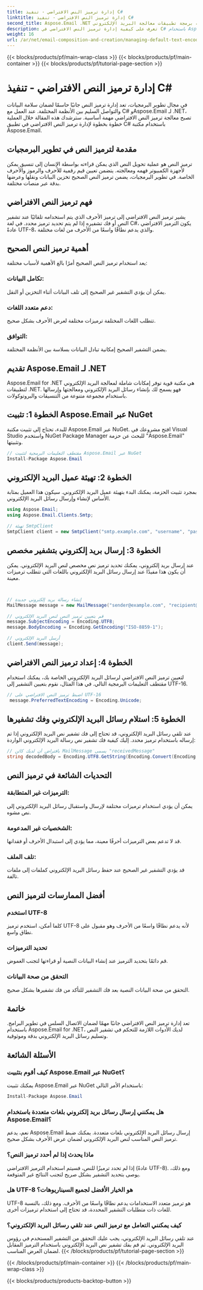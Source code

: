 ```yaml
---
title: إدارة ترميز النص الافتراضي - تنفيذ C#
linktitle: إدارة ترميز النص الافتراضي - تنفيذ C#
second_title: Aspose.Email .NET واجهة برمجة تطبيقات معالجة البريد الإلكتروني
description: تعرف على كيفية إدارة ترميز النص الافتراضي في C# باستخدام Aspose.Email لـ .NET. اتبع التعليمات خطوة بخطوة باستخدام الكود المصدري وتأكد من دقة توصيل البيانات.
weight: 16
url: /ar/net/email-composition-and-creation/managing-default-text-encoding-csharp-implementation/
---
```


{{< blocks/products/pf/main-wrap-class >}}
{{< blocks/products/pf/main-container >}}
{{< blocks/products/pf/tutorial-page-section >}}

# إدارة ترميز النص الافتراضي - تنفيذ C#


في مجال تطوير البرمجيات، تعد إدارة ترميز النص جانبًا حاسمًا لضمان سلامة البيانات والتواصل السليم بين الأنظمة المختلفة. عند العمل مع C# وAspose.Email لـ .NET، تصبح معالجة ترميز النص الافتراضي مهمة أساسية. سترشدك هذه المقالة خلال العملية خطوة بخطوة لإدارة ترميز النص الافتراضي في تطبيق C# باستخدام مكتبة Aspose.Email.


## مقدمة لترميز النص في تطوير البرمجيات

ترميز النص هو عملية تحويل النص الذي يمكن قراءته بواسطة الإنسان إلى تنسيق يمكن لأجهزة الكمبيوتر فهمه ومعالجته. يتضمن تعيين قيم رقمية للأحرف والرموز والأحرف الخاصة. في تطوير البرمجيات، يضمن ترميز النص الصحيح تخزين البيانات ونقلها وعرضها بدقة عبر منصات مختلفة.

## فهم ترميز النص الافتراضي

يشير ترميز النص الافتراضي إلى ترميز الأحرف الذي يتم استخدامه تلقائيًا عند تشفير النص أو فك تشفيره إذا لم يتم تحديد ترميز محدد. في لغة C#، يكون الترميز الافتراضي عادةً UTF-8، والذي يدعم نطاقًا واسعًا من الأحرف من لغات مختلفة.

## أهمية ترميز النص الصحيح

يعد استخدام ترميز النص الصحيح أمرًا بالغ الأهمية لأسباب مختلفة:
### تكامل البيانات:
يمكن أن يؤدي التشفير غير الصحيح إلى تلف البيانات أثناء التخزين أو النقل.
### دعم متعدد اللغات: 
تتطلب اللغات المختلفة ترميزات مختلفة لعرض الأحرف بشكل صحيح.
### التوافق:
يضمن التشفير الصحيح إمكانية تبادل البيانات بسلاسة بين الأنظمة المختلفة.

## تقديم Aspose.Email لـ .NET

Aspose.Email for .NET هي مكتبة قوية توفر إمكانات شاملة لمعالجة البريد الإلكتروني لتطبيقات .NET. فهو يسمح لك بإنشاء رسائل البريد الإلكتروني ومعالجتها وإرسالها باستخدام مجموعة متنوعة من التنسيقات والبروتوكولات.

## الخطوة 1: تثبيت Aspose.Email عبر NuGet

للبدء، تحتاج إلى تثبيت مكتبة Aspose.Email عبر NuGet. افتح مشروعك في Visual Studio واستخدم NuGet Package Manager للبحث عن حزمة "Aspose.Email" وتثبيتها.

```csharp
// مقتطف التعليمات البرمجية لتثبيت Aspose.Email عبر NuGet
Install-Package Aspose.Email
```

## الخطوة 2: تهيئة عميل البريد الإلكتروني

بمجرد تثبيت الحزمة، يمكنك البدء بتهيئة عميل البريد الإلكتروني. سيكون هذا العميل بمثابة الأساس لإنشاء وإرسال رسائل البريد الإلكتروني.

```csharp
using Aspose.Email;
using Aspose.Email.Clients.Smtp;

// تهيئة SmtpClient
SmtpClient client = new SmtpClient("smtp.example.com", "username", "password");
```

## الخطوة 3: إرسال بريد إلكتروني بتشفير مخصص

عند إرسال بريد إلكتروني، يمكنك تحديد ترميز نص مخصص لنص البريد الإلكتروني. يمكن أن يكون هذا مفيدًا عند إرسال رسائل البريد الإلكتروني باللغات التي تتطلب ترميزات معينة.

```csharp


// إنشاء رسالة بريد إلكتروني جديدة
MailMessage message = new MailMessage("sender@example.com", "recipient@example.com", "Subject", "Body");

// قم بتعيين ترميز النص لنص البريد الإلكتروني
message.SubjectEncoding = Encoding.UTF8;
message.BodyEncoding = Encoding.GetEncoding("ISO-8859-1");

// أرسل البريد الإلكتروني
client.Send(message);
```

## الخطوة 4: إعداد ترميز النص الافتراضي

لتعيين ترميز النص الافتراضي لرسائل البريد الإلكتروني الخاصة بك، يمكنك استخدام مقتطف التعليمات البرمجية التالي. في هذا المثال، نقوم بتعيين التشفير إلى UTF-16.

```csharp
// اضبط ترميز النص الافتراضي على UTF-16
 message.PreferredTextEncoding = Encoding.Unicode;
```

## الخطوة 5: استلام رسائل البريد الإلكتروني وفك تشفيرها

عند تلقي رسائل البريد الإلكتروني، قد تحتاج إلى فك تشفير نص البريد الإلكتروني إذا تم إرساله باستخدام ترميز محدد. إليك كيفية فك تشفير نص رسالة البريد الإلكتروني الواردة:

```csharp
// بافتراض أن لديك كائن MailMessage يسمى "receivedMessage"
string decodedBody = Encoding.UTF8.GetString(Encoding.Convert(Encoding.GetEncoding("ISO-8859-1"), Encoding.UTF8, Encoding.GetEncoding("ISO-8859-1").GetBytes(receivedMessage.Body)));
```

## التحديات الشائعة في ترميز النص

### الترميزات غير المتطابقة: 
يمكن أن يؤدي استخدام ترميزات مختلفة لإرسال واستقبال رسائل البريد الإلكتروني إلى نص مشوه.
### الشخصيات غير المدعومة:
قد لا تدعم بعض الترميزات أحرفًا معينة، مما يؤدي إلى استبدال الأحرف أو فقدانها.
### تلف الملف: 
قد يؤدي التشفير غير الصحيح عند حفظ رسائل البريد الإلكتروني كملفات إلى ملفات تالفة.

## أفضل الممارسات لترميز النص

### استخدم UTF-8 
 كلما أمكن، استخدم ترميز UTF-8 لأنه يدعم نطاقًا واسعًا من الأحرف وهو مقبول على نطاق واسع.
### تحديد الترميزات 
 قم دائمًا بتحديد الترميز عند إنشاء البيانات النصية أو قراءتها لتجنب الغموض.
### التحقق من صحة البيانات 
 التحقق من صحة البيانات النصية بعد فك التشفير للتأكد من فك تشفيرها بشكل صحيح.

## خاتمة

تعد إدارة ترميز النص الافتراضي جانبًا مهمًا لضمان الاتصال السلس في تطوير البرامج. باستخدام Aspose.Email for .NET، لديك الأدوات اللازمة للتحكم في تشفير النص وتسليم رسائل البريد الإلكتروني بدقة وموثوقية.

## الأسئلة الشائعة

### كيف أقوم بتثبيت Aspose.Email عبر NuGet؟

يمكنك تثبيت Aspose.Email عبر NuGet باستخدام الأمر التالي:
```csharp
Install-Package Aspose.Email
```

### هل يمكنني إرسال رسائل بريد إلكتروني بلغات متعددة باستخدام Aspose.Email؟

نعم، يدعم Aspose.Email إرسال رسائل البريد الإلكتروني بلغات متعددة. يمكنك ضبط ترميز النص المناسب لنص البريد الإلكتروني لضمان عرض الأحرف بشكل صحيح.

### ماذا يحدث إذا لم أحدد ترميز النص؟

إذا لم تحدد ترميزًا للنص، فسيتم استخدام الترميز الافتراضي (عادةً UTF-8). ومع ذلك، يوصى بتحديد التشفير بشكل صريح لتجنب النتائج غير المتوقعة.

### هل UTF-8 هو الخيار الأفضل لجميع السيناريوهات؟

UTF-8 هو ترميز متعدد الاستخدامات يدعم نطاقًا واسعًا من الأحرف. ومع ذلك، بالنسبة للغات ذات متطلبات التشفير المحددة، قد تحتاج إلى استخدام ترميزات أخرى.

### كيف يمكنني التعامل مع ترميز النص عند تلقي رسائل البريد الإلكتروني؟

عند تلقي رسائل البريد الإلكتروني، يجب عليك التحقق من التشفير المستخدم في رؤوس البريد الإلكتروني. ثم قم بفك تشفير نص البريد الإلكتروني باستخدام الترميز المقابل لضمان العرض المناسب.
{{< /blocks/products/pf/tutorial-page-section >}}

{{< /blocks/products/pf/main-container >}}
{{< /blocks/products/pf/main-wrap-class >}}

{{< blocks/products/products-backtop-button >}}
